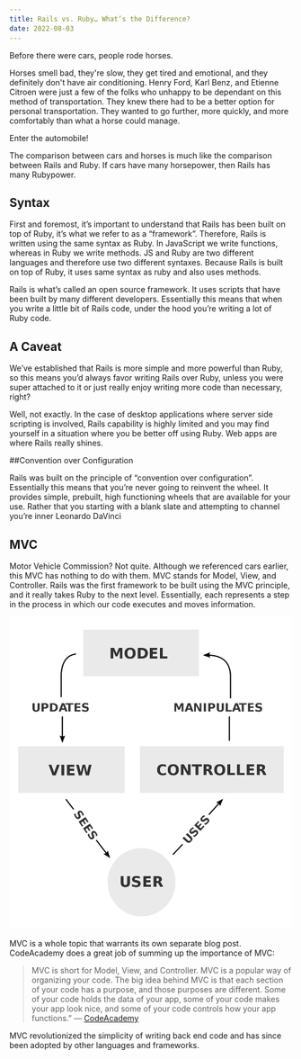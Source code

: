 ```yaml
---
title: Rails vs. Ruby… What’s the Difference?
date: 2022-08-03
---
```


Before there were cars, people rode horses.

Horses smell bad, they're slow, they get tired and emotional, and they definitely don't have air conditioning. Henry Ford, Karl Benz, and Etienne Citroen were just a few of the folks who unhappy to be dependant on this method of transportation. They knew there had to be a better option for personal transportation. They wanted to go further, more quickly, and more comfortably than what a horse could manage.

Enter the automobile!

The comparison between cars and horses is much like the comparison between Rails and Ruby. If cars have many horsepower, then Rails has many Rubypower.

## Syntax

First and foremost, it’s important to understand that Rails has been built on top of Ruby, it’s what we refer to as a “framework”. Therefore, Rails is written using the same syntax as Ruby. In JavaScript we write functions, whereas in Ruby we write methods. JS and Ruby are two different languages and therefore use two different syntaxes. Because Rails is built on top of Ruby, it uses same syntax as ruby and also uses methods.

Rails is what’s called an open source framework. It uses scripts that have been built by many different developers. Essentially this means that when you write a little bit of Rails code, under the hood you’re writing a lot of Ruby code.

## A Caveat

We’ve established that Rails is more simple and more powerful than Ruby, so this means you’d always favor writing Rails over Ruby, unless you were super attached to it or just really enjoy writing more code than necessary, right?

Well, not exactly. In the case of desktop applications where server side scripting is involved, Rails capability is highly limited and you may find yourself in a situation where you be better off using Ruby. Web apps are where Rails really shines.

##Convention over Configuration

Rails was built on the principle of “convention over configuration”. Essentially this means that you’re never going to reinvent the wheel. It provides simple, prebuilt, high functioning wheels that are available for your use. Rather that you starting with a blank slate and attempting to channel you’re inner Leonardo DaVinci

## MVC

Motor Vehicle Commission? Not quite. Although we referenced cars earlier, this MVC has nothing to do with them. MVC stands for Model, View, and Controller. Rails was the first framework to be built using the MVC principle, and it really takes Ruby to the next level. Essentially, each represents a step in the process in which our code executes and moves information.

[![Model view Controller flowchart](/public/blog-images/mvc.webp "Model, View, Controller")](https://miro.medium.com/v2/resize:fit:1100/format:webp/0*9BMe27IAf7XXQ19A.png)

MVC is a whole topic that warrants its own separate blog post. CodeAcademy does a great job of summing up the importance of MVC:

> MVC is short for Model, View, and Controller. MVC is a popular way of organizing your code. The big idea behind MVC is that each section of your code has a purpose, and those purposes are different. Some of your code holds the data of your app, some of your code makes your app look nice, and some of your code controls how your app functions.” — [CodeAcademy](https://www.codecademy.com/article/mvc)

MVC revolutionized the simplicity of writing back end code and has since been adopted by other languages and frameworks.
